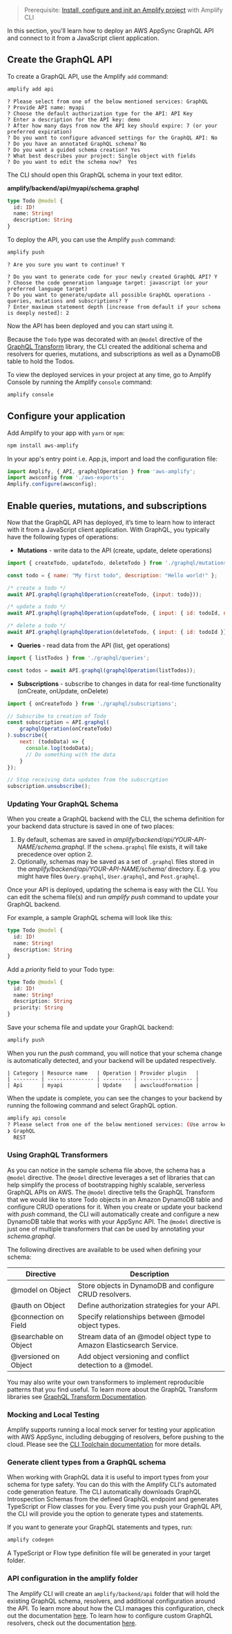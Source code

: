 > Prerequisite: [Install, configure and init an Amplify project](~/cli/start/install.md) with Amplify CLI

In this section, you'll learn how to deploy an AWS AppSync GraphQL API and connect to it from a JavaScript client application.

## Create the GraphQL API

To create a GraphQL API, use the Amplify `add` command:

```bash
amplify add api
```

```console
? Please select from one of the below mentioned services: GraphQL
? Provide API name: myapi
? Choose the default authorization type for the API: API Key
? Enter a description for the API key: demo
? After how many days from now the API key should expire: 7 (or your preferred expiration)
? Do you want to configure advanced settings for the GraphQL API: No
? Do you have an annotated GraphQL schema? No
? Do you want a guided schema creation? Yes
? What best describes your project: Single object with fields
? Do you want to edit the schema now?  Yes
```

The CLI should open this GraphQL schema in your text editor.

__amplify/backend/api/myapi/schema.graphql__

```graphql
type Todo @model {
  id: ID!
  name: String!
  description: String
}
```

To deploy the API, you can use the Amplify `push` command:

```bash
amplify push
```

```console
? Are you sure you want to continue? Y

? Do you want to generate code for your newly created GraphQL API? Y
? Choose the code generation language target: javascript (or your preferred language target)
? Do you want to generate/update all possible GraphQL operations - queries, mutations and subscriptions? Y
? Enter maximum statement depth [increase from default if your schema is deeply nested]: 2
```

Now the API has been deployed and you can start using it.

Because the `Todo` type was decorated with an `@model` directive of the [GraphQL Transform](~/cli/graphql-transformer/directives.md) library, the CLI created the additional schema and resolvers for queries, mutations, and subscriptions as well as a DynamoDB table to hold the Todos.

To view the deployed services in your project at any time, go to Amplify Console by running the Amplify `console` command:

```bash
amplify console
```

## Configure your application

Add Amplify to your app with `yarn` or `npm`:

```bash
npm install aws-amplify
```

In your app's entry point i.e. App.js, import and load the configuration file:

```javascript
import Amplify, { API, graphqlOperation } from 'aws-amplify';
import awsconfig from './aws-exports';
Amplify.configure(awsconfig);
```

## Enable queries, mutations, and subscriptions

Now that the GraphQL API has deployed, it’s time to learn how to interact with it from a JavaScript client application. With GraphQL, you typically have the following types of operations:

- __Mutations__ - write data to the API (create, update, delete operations)

```js
import { createTodo, updateTodo, deleteTodo } from './graphql/mutations';

const todo = { name: "My first todo", description: "Hello world!" };

/* create a todo */
await API.graphql(graphqlOperation(createTodo, {input: todo}));

/* update a todo */
await API.graphql(graphqlOperation(updateTodo, { input: { id: todoId, name: "Updated todo info" }}));

/* delete a todo */
await API.graphql(graphqlOperation(deleteTodo, { input: { id: todoId }}));
```
- __Queries__ - read data from the API (list, get operations)

```js
import { listTodos } from './graphql/queries';

const todos = await API.graphql(graphqlOperation(listTodos));
```

- __Subscriptions__ - subscribe to changes in data for real-time functionality (onCreate, onUpdate, onDelete)

```js
import { onCreateTodo } from './graphql/subscriptions';

// Subscribe to creation of Todo
const subscription = API.graphql(
    graphqlOperation(onCreateTodo)
).subscribe({
    next: (todoData) => {
      console.log(todoData);
      // Do something with the data
    }
});

// Stop receiving data updates from the subscription
subscription.unsubscribe();
```

### Updating Your GraphQL Schema

When you create a GraphQL backend with the CLI, the schema definition for your backend data structure is saved in one of two places:

1. By default, schemas are saved in *amplify/backend/api/YOUR-API-NAME/schema.graphql*. If the `schema.graphql` file exists, it will take precedence over option 2.
2. Optionally, schemas may be saved as a set of `.graphql` files stored in the *amplify/backend/api/YOUR-API-NAME/schema/* directory. E.g. you might have files `Query.graphql`, `User.graphql`, and `Post.graphql`.

Once your API is deployed, updating the schema is easy with the CLI. You can edit the schema file(s) and run *amplify push* command to update your GraphQL backend.

For example, a sample GraphQL schema will look like this:

```graphql
type Todo @model {
  id: ID!
  name: String!
  description: String
}
```

Add a *priority* field to your Todo type:

```graphql
type Todo @model {
  id: ID!
  name: String!
  description: String
  priority: String
}
```

Save your schema file and update your GraphQL backend:

```bash
amplify push
```

When you run the *push* command, you will notice that your schema change is automatically detected, and your backend will be updated respectively. 

```console
| Category | Resource name   | Operation | Provider plugin   |
| -------- | --------------- | --------- | ----------------- |
| Api      | myapi           | Update    | awscloudformation |
```

When the update is complete, you can see the changes to your backend by running the following command and select GraphQL option.

```bash
amplify api console
? Please select from one of the below mentioned services: (Use arrow keys)
❯ GraphQL 
  REST 
```

### Using GraphQL Transformers

As you can notice in the sample schema file above, the schema has a `@model` directive. The `@model` directive leverages a set of libraries that can help simplify the process of bootstrapping highly scalable, serverless GraphQL APIs on AWS. The `@model` directive tells the GraphQL Transform that we would like to store Todo objects in an Amazon DynamoDB table and configure CRUD operations for it. When you create or update your backend with *push* command, the CLI will automatically create and configure a new DynamoDB table that works with your AppSync API. The `@model` directive is just one of multiple transformers that can be used by annotating your *schema.graphql*. 

The following directives are available to be used when defining your schema:  

| Directive | Description |
| --- | --- |
| @model on Object | Store objects in DynamoDB and configure CRUD resolvers. |
| @auth on Object | Define authorization strategies for your API. | 
| @connection on Field | Specify relationships between @model object types. |
| @searchable on Object | Stream data of an @model object type to Amazon Elasticsearch Service. |
| @versioned on Object | Add object versioning and conflict detection to a @model. | 

You may also write your own transformers to implement reproducible patterns that you find useful. To learn more about the GraphQL Transform libraries see [GraphQL Transform Documentation](~/cli/graphql-transformer/directives.md).

### Mocking and Local Testing

Amplify supports running a local mock server for testing your application with AWS AppSync, including debugging of resolvers, before pushing to the cloud. Please see the [CLI Toolchain documentation](~/cli/usage/mock.md) for more details.

### Generate client types from a GraphQL schema

When working with GraphQL data it is useful to import types from your schema for type safety. You can do this with the Amplify CLI's automated code generation feature. The CLI automatically downloads GraphQL Introspection Schemas from the defined GraphQL endpoint and generates TypeScript or Flow classes for you. Every time you push your GraphQL API, the CLI will provide you the option to generate types and statements.

If you want to generate your GraphQL statements and types, run:

```bash
amplify codegen
```

A TypeScript or Flow type definition file will be generated in your target folder.  

### API configuration in the amplify folder

The Amplify CLI will create an `amplify/backend/api` folder that will hold the existing GraphQL schema, resolvers, and additional configuration around the API. To learn more about how the CLI manages this configuration, check out the documentation [here](~/cli/graphql-transformer/overview.md). To learn how to configure custom GraphQL resolvers, check out the documentation [here](~/cli/graphql-transformer/resolvers.md).

